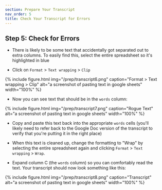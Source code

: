 ```yaml
---
section: Prepare Your Transcript
nav_order: 5
title: Check Your Transcript for Errors
---
```


## Step 5: Check for Errors

- There is likely to be some text that accidentally got separated out to extra columns. To easily find this, select the entire spreadsheet so it's highlighted in blue

- Click on `Format` > `Text wrapping` > `Clip`

{% include figure.html img="/prep/transcript6.png" caption="Format > Text wrapping > Clip" alt="a screenshot of pasting text in google sheets" width="100%" %}

- Now you can see text that should be in the `words` column:

{% include figure.html img="/prep/transcript7.png" caption="Rogue Text" alt="a screenshot of pasting text in google sheets" width="100%" %}

- Copy and paste this text back into the appropriate `words` cells (you'll likely need to refer back to the Google Doc version of the transcript to verify that you're putting it in the right place)

- When this text is cleaned up, change the formatting to "Wrap" by selecting the entire spreadsheet again and clicking `Format` > `Text wrapping` > `Wrap`.

- Expand column C (the `words` column) so you can comfortably read the text. Your transcript should now look something like this:

{% include figure.html img="/prep/transcript8.png" caption="Transcript" alt="a screenshot of pasting text in google sheets" width="100%" %}
